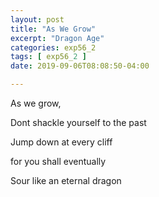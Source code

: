 ```yaml
---
layout: post
title: "As We Grow"
excerpt: "Dragon Age"
categories: exp56_2
tags: [ exp56_2 ]
date: 2019-09-06T08:08:50-04:00

---
```


As we grow,

Dont shackle yourself to the past

Jump down at every cliff

for you shall eventually

Sour like an eternal dragon
